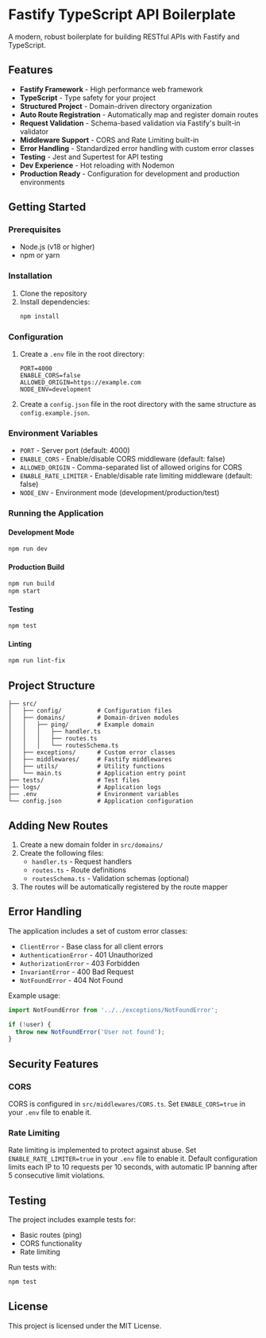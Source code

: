 # Fastify TypeScript API Boilerplate

A modern, robust boilerplate for building RESTful APIs with Fastify and TypeScript.

## Features

- **Fastify Framework** - High performance web framework
- **TypeScript** - Type safety for your project
- **Structured Project** - Domain-driven directory organization
- **Auto Route Registration** - Automatically map and register domain routes
- **Request Validation** - Schema-based validation via Fastify's built-in validator
- **Middleware Support** - CORS and Rate Limiting built-in
- **Error Handling** - Standardized error handling with custom error classes
- **Testing** - Jest and Supertest for API testing
- **Dev Experience** - Hot reloading with Nodemon
- **Production Ready** - Configuration for development and production environments

## Getting Started

### Prerequisites

- Node.js (v18 or higher)
- npm or yarn

### Installation

1. Clone the repository
2. Install dependencies:
   ```bash
   npm install
   ```

### Configuration

1. Create a `.env` file in the root directory:
   ```
   PORT=4000
   ENABLE_CORS=false
   ALLOWED_ORIGIN=https://example.com
   NODE_ENV=development
   ```

2. Create a `config.json` file in the root directory with the same structure as `config.example.json`.

### Environment Variables

- `PORT` - Server port (default: 4000)
- `ENABLE_CORS` - Enable/disable CORS middleware (default: false)
- `ALLOWED_ORIGIN` - Comma-separated list of allowed origins for CORS
- `ENABLE_RATE_LIMITER` - Enable/disable rate limiting middleware (default: false)
- `NODE_ENV` - Environment mode (development/production/test)

### Running the Application

#### Development Mode
```bash
npm run dev
```

#### Production Build
```bash
npm run build
npm start
```

#### Testing
```bash
npm test
```

#### Linting
```bash
npm run lint-fix
```

## Project Structure

```
├── src/
│   ├── config/          # Configuration files
│   ├── domains/         # Domain-driven modules
│   │   ├── ping/        # Example domain
│   │   │   ├── handler.ts
│   │   │   ├── routes.ts
│   │   │   └── routesSchema.ts
│   ├── exceptions/      # Custom error classes
│   ├── middlewares/     # Fastify middlewares
│   ├── utils/           # Utility functions
│   └── main.ts          # Application entry point
├── tests/               # Test files
├── logs/                # Application logs
├── .env                 # Environment variables
└── config.json          # Application configuration
```

## Adding New Routes

1. Create a new domain folder in `src/domains/`
2. Create the following files:
   - `handler.ts` - Request handlers
   - `routes.ts` - Route definitions
   - `routesSchema.ts` - Validation schemas (optional)
3. The routes will be automatically registered by the route mapper

## Error Handling

The application includes a set of custom error classes:

- `ClientError` - Base class for all client errors
- `AuthenticationError` - 401 Unauthorized
- `AuthorizationError` - 403 Forbidden
- `InvariantError` - 400 Bad Request
- `NotFoundError` - 404 Not Found

Example usage:
```typescript
import NotFoundError from '../../exceptions/NotFoundError';

if (!user) {
  throw new NotFoundError('User not found');
}
```

## Security Features

### CORS

CORS is configured in `src/middlewares/CORS.ts`. Set `ENABLE_CORS=true` in your `.env` file to enable it.

### Rate Limiting

Rate limiting is implemented to protect against abuse. Set `ENABLE_RATE_LIMITER=true` in your `.env` file to enable it. Default configuration limits each IP to 10 requests per 10 seconds, with automatic IP banning after 5 consecutive limit violations.

## Testing

The project includes example tests for:
- Basic routes (ping)
- CORS functionality
- Rate limiting

Run tests with:
```bash
npm test
```

## License

This project is licensed under the MIT License.